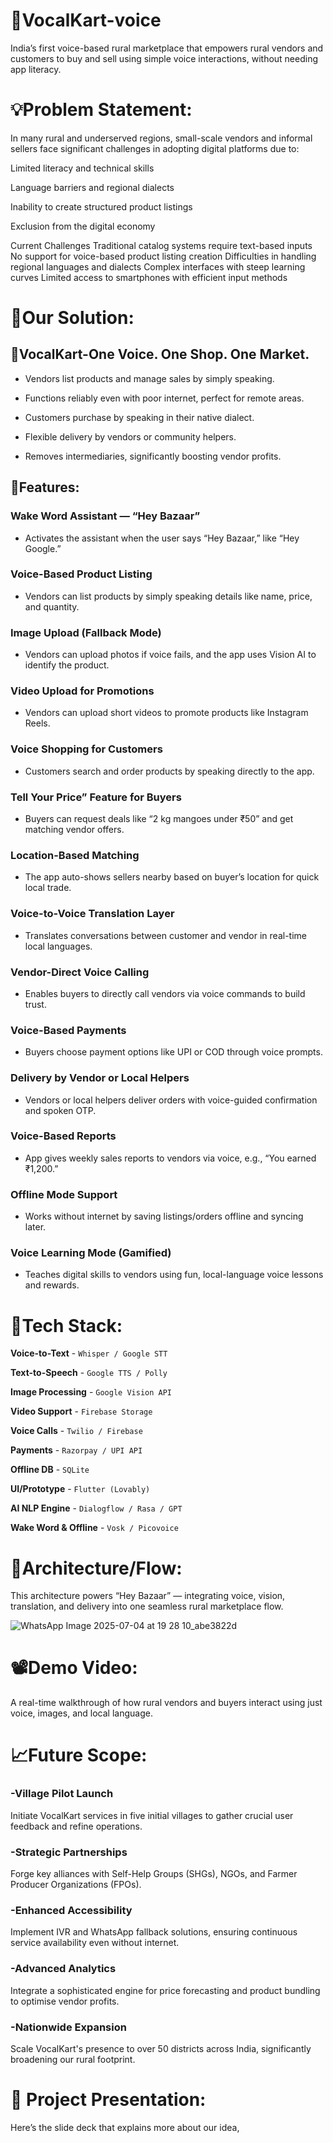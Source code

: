 # 🎯VocalKart-voice
India’s first voice-based rural marketplace that empowers rural vendors and customers to buy and sell using simple voice interactions, without needing app literacy.

# 💡Problem Statement:
In many rural and underserved regions, small-scale vendors and informal sellers face significant challenges in adopting digital platforms due to:

Limited literacy and technical skills

Language barriers and regional dialects

Inability to create structured product listings

Exclusion from the digital economy

Current Challenges
Traditional catalog systems require text-based inputs
No support for voice-based product listing creation
Difficulties in handling regional languages and dialects
Complex interfaces with steep learning curves
Limited access to smartphones with efficient input methods


# 🚀Our Solution:
## 🔹VocalKart-One Voice. One Shop. One Market.
* Vendors list products and manage sales by simply speaking.

* Functions reliably even with poor internet, perfect for remote areas.

* Customers purchase by speaking in their native dialect.

* Flexible delivery by vendors or community helpers.

* Removes intermediaries, significantly boosting vendor profits.

## 🔹Features:
### Wake Word Assistant — “Hey Bazaar”
* Activates the assistant when the user says “Hey Bazaar,” like “Hey Google.”
### Voice-Based Product Listing
* Vendors can list products by simply speaking details like name, price, and quantity.
### Image Upload (Fallback Mode)
* Vendors can upload photos if voice fails, and the app uses Vision AI to identify the product.
### Video Upload for Promotions
* Vendors can upload short videos to promote products like Instagram Reels.
### Voice Shopping for Customers
* Customers search and order products by speaking directly to the app.
### Tell Your Price” Feature for Buyers
* Buyers can request deals like “2 kg mangoes under ₹50” and get matching vendor offers.
### Location-Based Matching
* The app auto-shows sellers nearby based on buyer’s location for quick local trade.
### Voice-to-Voice Translation Layer
* Translates conversations between customer and vendor in real-time local languages.
### Vendor-Direct Voice Calling
* Enables buyers to directly call vendors via voice commands to build trust.
### Voice-Based Payments
* Buyers choose payment options like UPI or COD through voice prompts.
### Delivery by Vendor or Local Helpers
* Vendors or local helpers deliver orders with voice-guided confirmation and spoken OTP.
### Voice-Based Reports
* App gives weekly sales reports to vendors via voice, e.g., “You earned ₹1,200.”
### Offline Mode Support
* Works without internet by saving listings/orders offline and syncing later.
### Voice Learning Mode (Gamified)
* Teaches digital skills to vendors using fun, local-language voice lessons and rewards.

# 🔧Tech Stack:
**Voice-to-Text**      - `Whisper / Google STT`

**Text-to-Speech**     - `Google TTS / Polly`

**Image Processing**    - `Google Vision API`

**Video Support**       - `Firebase Storage`

**Voice Calls**        - `Twilio / Firebase`

**Payments**           - `Razorpay / UPI API`

**Offline DB**         - `SQLite`

**UI/Prototype**       - `Flutter (Lovably) `

**AI NLP Engine**      - `Dialogflow / Rasa / GPT`

**Wake Word & Offline** - `Vosk / Picovoice`

# 🔁Architecture/Flow:
This architecture powers “Hey Bazaar” — integrating voice, vision, translation, and delivery into one seamless rural marketplace flow.

![WhatsApp Image 2025-07-04 at 19 28 10_abe3822d](https://github.com/user-attachments/assets/90a15760-2028-4412-87b9-1fb69ba3b496)

# 📽️Demo Video:
A real-time walkthrough of how rural vendors and buyers interact using just voice, images, and local language.




# 📈Future Scope:

### -Village Pilot Launch
Initiate VocalKart services in five initial villages to gather crucial user feedback and refine operations.
### -Strategic Partnerships
Forge key alliances with Self-Help Groups (SHGs), NGOs, and Farmer Producer Organizations (FPOs).
### -Enhanced Accessibility
Implement IVR and WhatsApp fallback solutions, ensuring continuous service availability even without internet.
### -Advanced Analytics
Integrate a sophisticated engine for price forecasting and product bundling to optimise vendor profits.
### -Nationwide Expansion
Scale VocalKart's presence to over 50 districts across India, significantly broadening our rural footprint.

# 🧾 Project Presentation:
Here’s the slide deck that explains more about our idea,
